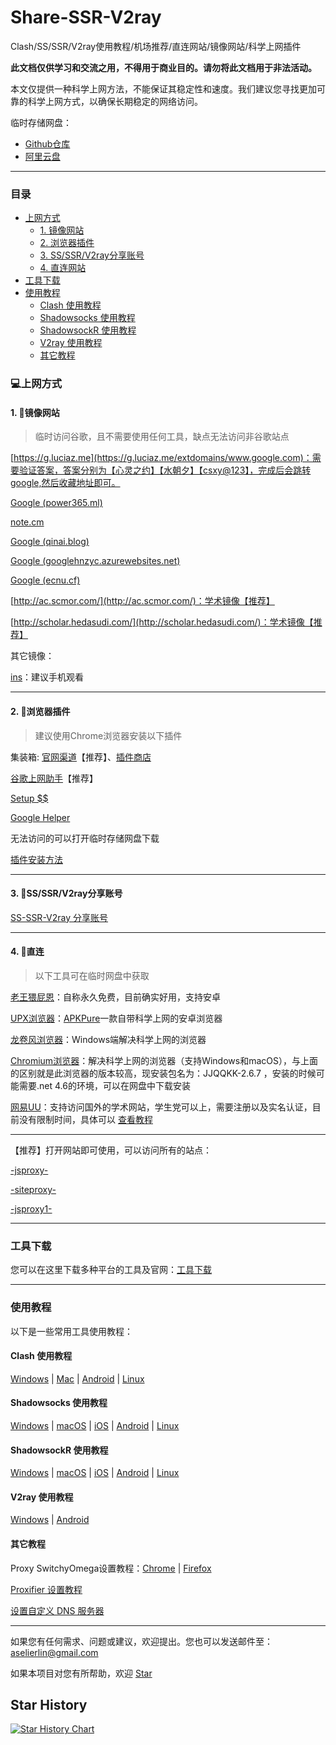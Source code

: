 # Share-SSR-V2ray

Clash/SS/SSR/V2ray使用教程/机场推荐/直连网站/镜像网站/科学上网插件

**此文档仅供学习和交流之用，不得用于商业目的。请勿将此文档用于非法活动。**

本文仅提供一种科学上网方法，不能保证其稳定性和速度。我们建议您寻找更加可靠的科学上网方式，以确保长期稳定的网络访问。

临时存储网盘：

- [Github仓库](https://github.com/selierlin/fq/tree/tools)
- [阿里云盘](https://www.aliyundrive.com/s/FFkFcyVqQrr)


---



### 目录


- [上网方式](#上网方式)
	- [1. 镜像网站](#1-镜像网站)
	- [2. 浏览器插件](#2-浏览器插件)
	- [3. SS/SSR/V2ray分享账号](#3-ssssrv2ray分享账号)
	- [4. 直连网站](#4-直连)
- [工具下载](#工具下载)
- [使用教程](#使用教程)
	- [Clash 使用教程](#Clash-使用教程)
	- [Shadowsocks 使用教程](#shadowsocks-使用教程)
	- [ShadowsockR 使用教程](#shadowsockR-使用教程)
	- [V2ray 使用教程](#v2ray-使用教程)
	- [其它教程](#其它教程)


### 💻上网方式

#### 1. 🍆镜像网站

> 临时访问谷歌，且不需要使用任何工具，缺点无法访问非谷歌站点

[https://g.luciaz.me](https://g.luciaz.me/extdomains/www.google.com)：需要验证答案，答案分别为【心灵之约】【水朝夕】【csxy@123】，完成后会跳转google,然后收藏地址即可。

[Google (power365.ml)](https://google.power365.ml/)

[note.cm](https://note.cm/)

[Google (qinai.blog)](https://google.qinai.blog/)

[Google (googlehnzyc.azurewebsites.net)](https://googlehnzyc.azurewebsites.net/)

[Google (ecnu.cf)](https://search.ecnu.cf/)

[http://ac.scmor.com/](http://ac.scmor.com/)：学术镜像【推荐】

[http://scholar.hedasudi.com/](http://scholar.hedasudi.com/)：学术镜像【推荐】


其它镜像：

[ins](https://www.veryins.com/)：建议手机观看


---


#### 2. 🌰浏览器插件

> 建议使用Chrome浏览器安装以下插件

集装箱: [官网渠道](https://a.newday.me/?scene=one_index_index)【推荐】、[插件商店](https://chrome.google.com/webstore/detail/%E9%9B%86%E8%A3%85%E7%AE%B1/kbgigmcnifmaklccibmlepmahpfdhjch)

[谷歌上网助手](https://chrome.google.com/webstore/detail/%E8%B0%B7%E6%AD%8C%E4%B8%8A%E7%BD%91%E5%8A%A9%E6%89%8B/nonmafimegllfoonjgplbabhmgfanaka/)【推荐】

[Setup $$](https://chrome.google.com/webstore/detail/setupvpn-lifetime-free-vp/oofgbpoabipfcfjapgnbbjjaenockbdp?hl=zh-CN)

[Google Helper](http://googlehelper.net/)

无法访问的可以打开临时存储网盘下载

[插件安装方法](https://zhuanlan.zhihu.com/p/57484771)

---


#### 3. 🍄SS/SSR/V2ray分享账号

[SS-SSR-V2ray 分享账号](1-share-ssr-v2ray.md)

---

#### 4. 🥒直连

> 以下工具可在临时网盘中获取

[老王猥屁恩](https://play.google.com/store/apps/details?id=com.findtheway)：自称永久免费，目前确实好用，支持安卓

[UPX浏览器](https://play.google.com/store/apps/details?id=net.upx.proxy.browser&hl=zh)：[APKPure](https://apkpure.com/cn/upx-unblock-sites-vpn-browser/net.upx.proxy.browser)一款自带科学上网的安卓浏览器

[龙卷风浏览器](http://s1.longs1.vip/)：Windows端解决科学上网的浏览器

[Chromium浏览器](https://github.com/jjqqkk/jjqqkk)：解决科学上网的浏览器（支持Windows和macOS），与上面的区别就是此浏览器的版本较高，现安装包名为：JJQQKK-2.6.7 ，安装的时候可能需要.net 4.6的环境，可以在网盘中下载安装

[网易UU](https://uu.163.com/)：支持访问国外的学术网站，学生党可以上，需要注册以及实名认证，目前没有限制时间，具体可以 [查看教程](https://uu.baike.163.com/gonglue/320.html)

---

【推荐】打开网站即可使用，可以访问所有的站点：

[-jsproxy-](https://proxy.fan.workers.dev/)

[-siteproxy-](https://linproxy.fan.workers.dev/)

[-jsproxy1-](https://gamedun.github.io/)


---

### 工具下载

您可以在这里下载多种平台的工具及官网：[工具下载](tools.md)

---

### 使用教程

以下是一些常用工具使用教程：

#### Clash 使用教程

[Windows](Clash/Clash_Windows.md)  |  [Mac](Clash/Clash_Mac.md) |  [Android](Clash/Clash_Android.md)  |  [Linux](Clash/Clash_Linux.md)

#### Shadowsocks 使用教程

[Windows](SS/2-windows-setup-guide-cn.md)  |  [macOS](SS/3-macos-setup-guide-cn.md)  |  [iOS](SS/4-ios-setup-guide-cn.md)  |  [Android](SS/5-android-setup-guide-cn.md)  |  [Linux](SS/6-linux-setup-guide-cn.md)

#### ShadowsockR 使用教程

[Windows](SSR/11-windows-setup-guide-cn.md)  |  [macOS](SSR/12-macos-setup-guide-cn.md)  |  [iOS](SSR/13-ios-setup-guide-cn.md)  |  [Android](SSR/14-android-setup-guide-cn.md)  |  [Linux](SSR/15-linux-setup-guide-cn.md)

#### V2ray 使用教程

[Windows](V2ray/V2rayN_Windows.md)  |  [Android](V2ray/V2ray_Android.md) 


#### 其它教程

Proxy SwitchyOmega设置教程：[Chrome](Other/7-2-chrome-setup-guide-cn.md)  |  [Firefox](Other/7-1-firefox-setup-guide-cn.md)

[Proxifier 设置教程](Other/8-proxifier-settings.md)

[设置自定义 DNS 服务器](Other/9-dns-setup-guide-cn.md)

---

如果您有任何需求、问题或建议，欢迎提出。您也可以发送邮件至：[aselierlin@gmail.com](Mailto://aselierlin@gmail.com)

如果本项目对您有所帮助，欢迎 [Star](https://github.com/selierlin/Share-SSR-V2ray)


## Star History

[![Star History Chart](https://api.star-history.com/svg?repos=selierlin/Share-SSR-V2ray&type=Date)](https://star-history.com/#selierlin/Share-SSR-V2ray&Date)
